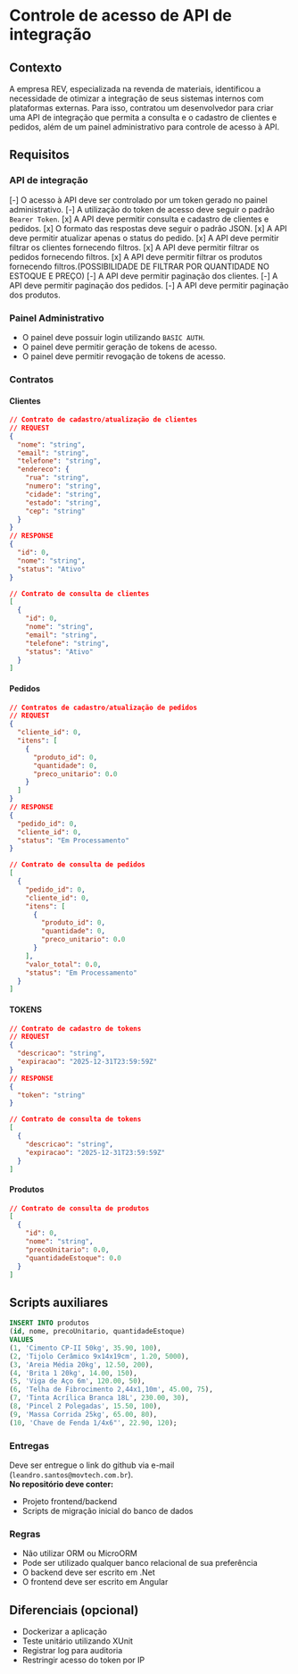 # Controle de acesso de API de integração

## Contexto 
A empresa REV, especializada na revenda de materiais, identificou a necessidade de otimizar a integração de seus sistemas internos com plataformas externas. Para isso, contratou um desenvolvedor para criar uma API de integração que permita a consulta e o cadastro de clientes e pedidos, além de um painel administrativo para controle de acesso à API.

## Requisitos

### API de integração
[-] O acesso à API deve ser controlado por um token gerado no painel administrativo.
[-] A utilização do token de acesso deve seguir o padrão `Bearer Token`.
[x] A API deve permitir consulta e cadastro de clientes e pedidos.
[x] O formato das respostas deve seguir o padrão JSON.
[x] A API deve permitir atualizar apenas o status do pedido.
[x] A API deve permitir filtrar os clientes fornecendo filtros.
[x] A API deve permitir filtrar os pedidos fornecendo filtros.
[x] A API deve permitir filtrar os produtos fornecendo filtros.(POSSIBILIDADE DE FILTRAR POR QUANTIDADE NO ESTOQUE E PREÇO)
[-] A API deve permitir paginação dos clientes.
[-] A API deve permitir paginação dos pedidos.
[-] A API deve permitir paginação dos produtos.

### Painel Administrativo
- O painel deve possuir login utilizando `BASIC AUTH`.
- O painel deve permitir geração de tokens de acesso.
- O painel deve permitir revogação de tokens de acesso.

### Contratos
#### Clientes
``` json
// Contrato de cadastro/atualização de clientes
// REQUEST
{
  "nome": "string",
  "email": "string",
  "telefone": "string",
  "endereco": {
    "rua": "string",
    "numero": "string",
    "cidade": "string",
    "estado": "string",
    "cep": "string"
  }
}
// RESPONSE
{
  "id": 0,
  "nome": "string",
  "status": "Ativo"
}
```
``` json
// Contrato de consulta de clientes
[
  {
    "id": 0,
    "nome": "string",
    "email": "string",
    "telefone": "string",
    "status": "Ativo"
  }
]
```

#### Pedidos
``` json
// Contratos de cadastro/atualização de pedidos
// REQUEST
{
  "cliente_id": 0,
  "itens": [
    {
      "produto_id": 0,
      "quantidade": 0,
      "preco_unitario": 0.0
    }
  ]
}
// RESPONSE
{
  "pedido_id": 0,
  "cliente_id": 0,
  "status": "Em Processamento"
}
```
``` json
// Contrato de consulta de pedidos
[
  {
    "pedido_id": 0,
    "cliente_id": 0,
    "itens": [
      {
        "produto_id": 0,
        "quantidade": 0,
        "preco_unitario": 0.0
      }
    ],
    "valor_total": 0.0,
    "status": "Em Processamento"
  }
]
```
#### TOKENS
``` json
// Contrato de cadastro de tokens
// REQUEST
{
  "descricao": "string",
  "expiracao": "2025-12-31T23:59:59Z"
}
// RESPONSE
{
  "token": "string"
}
```
``` json
// Contrato de consulta de tokens
[
  {
    "descricao": "string",
    "expiracao": "2025-12-31T23:59:59Z"
  }
]
```
#### Produtos
``` json
// Contrato de consulta de produtos
[
  {
    "id": 0,
    "nome": "string",
    "precoUnitario": 0.0,
    "quantidadeEstoque": 0.0
  }
]
```

## Scripts auxiliares
``` sql
INSERT INTO produtos 
(id, nome, precoUnitario, quantidadeEstoque) 
VALUES
(1, 'Cimento CP-II 50kg', 35.90, 100),
(2, 'Tijolo Cerâmico 9x14x19cm', 1.20, 5000),
(3, 'Areia Média 20kg', 12.50, 200),
(4, 'Brita 1 20kg', 14.00, 150),
(5, 'Viga de Aço 6m', 120.00, 50),
(6, 'Telha de Fibrocimento 2,44x1,10m', 45.00, 75),
(7, 'Tinta Acrílica Branca 18L', 230.00, 30),
(8, 'Pincel 2 Polegadas', 15.50, 100),
(9, 'Massa Corrida 25kg', 65.00, 80),
(10, 'Chave de Fenda 1/4x6"', 22.90, 120);

```

### Entregas
Deve ser entregue o link do github via e-mail (`leandro.santos@movtech.com.br`).
<br>
**No repositório deve conter:**
- Projeto frontend/backend
- Scripts de migração inicial do banco de dados

### Regras
- Não utilizar ORM ou MicroORM
- Pode ser utilizado qualquer banco relacional de sua preferência
- O backend deve ser escrito em .Net
- O frontend deve ser escrito em Angular

## Diferenciais (opcional) 
- Dockerizar a aplicação
- Teste unitário utilizando XUnit
- Registrar log para auditoria
- Restringir acesso do token por IP